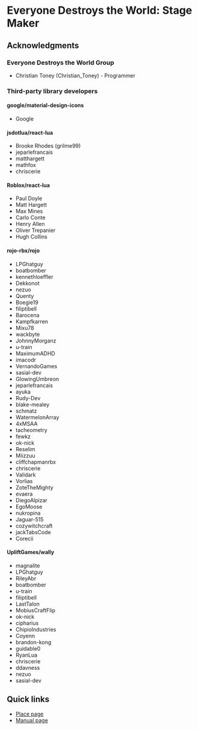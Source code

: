 # Everyone Destroys the World: Stage Maker
## Acknowledgments
### Everyone Destroys the World Group
* Christian Toney (Christian_Toney) - Programmer

### Third-party library developers
#### google/material-design-icons
* Google

#### jsdotlua/react-lua
* Brooke Rhodes (grilme99)
* jeparlefrancais
* matthargett
* mathfox
* chriscerie

#### Roblox/react-lua 
* Paul Doyle
* Matt Hargett
* Max Mines
* Carlo Conte
* Henry Allen
* Oliver Trepanier
* Hugh Collins

#### rojo-rbx/rojo
* LPGhatguy
* boatbomber
* kennethloeffler
* Dekkonot
* nezuo
* Quenty
* Boegie19
* filiptibell
* Barocena
* Kampfkarren
* Mixu78
* wackbyte
* JohnnyMorganz
* u-train
* MaximumADHD
* imacodr
* VernandoGames
* sasial-dev
* GlowingUmbreon
* jeparlefrancais
* ayuka
* Rudy-Dev
* blake-mealey
* schmatz
* WatermelonArray
* 4xMSAA
* tacheometry
* fewkz
* ok-nick
* Reselim
* Miizzuu
* cliffchapmanrbx
* chriscerie
* Validark
* Vorlias
* ZoteTheMighty
* evaera
* DiegoAlpizar
* EgoMoose
* nukropina
* Jaguar-515
* cozywitchcraft
* jackTabsCode
* Corecii

#### UpliftGames/wally
* magnalite
* LPGhatguy
* RileyAbr
* boatbomber
* u-train
* filiptibell
* LastTalon
* MobiusCraftFlip
* ok-nick
* cipharius
* ChipioIndustries
* Coyenn
* brandon-kong
* guidable0
* RyanLua
* chriscerie
* ddavness
* nezuo
* sasial-dev

## Quick links
* [Place page](https://www.roblox.com/games/17474086074/DemoDemons-Staging-Stage-Maker?AssetId=17474086074)
* [Manual page](https://github.com/DemoDemons/manual/blob/main/src/en/stage-maker.md)
